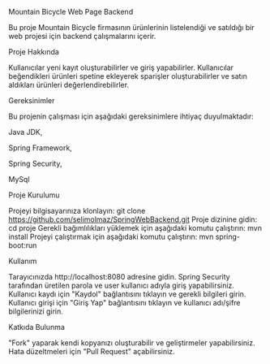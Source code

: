 
Mountain Bicycle Web Page Backend

Bu proje Mountain Bicycle firmasının ürünlerinin listelendiği ve satıldığı bir web projesi için backend çalışmalarını içerir.

Proje Hakkında

Kullanıcılar yeni kayıt oluşturabilirler ve giriş yapabilirler. Kullanıcılar beğendikleri ürünleri spetine ekleyerek sparişler oluşturabilirler ve satın aldıkları ürünleri değerlendirebilirler. 

Gereksinimler

Bu projenin çalışması için aşağıdaki gereksinimlere ihtiyaç duyulmaktadır:

Java JDK,

Spring Framework, 

Spring Security, 

MySql

Proje Kurulumu

Projeyi bilgisayarınıza klonlayın: git clone https://github.com/selimolmaz/SpringWebBackend.git
Proje dizinine gidin: cd proje
Gerekli bağımlılıkları yüklemek için aşağıdaki komutu çalıştırın: mvn install
Projeyi çalıştırmak için aşağıdaki komutu çalıştırın: mvn spring-boot:run

Kullanım

Tarayıcınızda http://localhost:8080 adresine gidin.
Spring Security tarafından üretilen parola ve user kullanıcı adıyla giriş yapabilirsiniz.
Kullanıcı kaydı için "Kaydol" bağlantısını tıklayın ve gerekli bilgileri girin.
Kullanıcı girişi için "Giriş Yap" bağlantısını tıklayın ve kullanıcı adı/şifre bilgilerinizi girin.

Katkıda Bulunma

"Fork" yaparak kendi kopyanızı oluşturabilir ve geliştirmeler yapabilirsiniz.
Hata düzeltmeleri için "Pull Request" açabilirsiniz.
